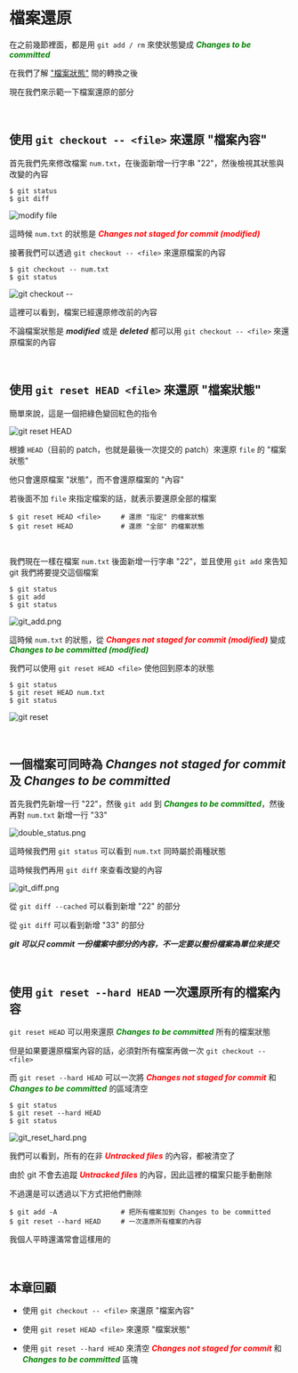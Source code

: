 # 檔案還原

在之前幾節裡面，都是用 `git add / rm` 來使狀態變成 ___<span style="color: green">Changes to be committed</span>___

在我們了解 ["檔案狀態"](status.md) 間的轉換之後

現在我們來示範一下檔案還原的部分

<br>

## 使用 `git checkout -- <file>` 來還原 "檔案內容"

首先我們先來修改檔案 `num.txt`，在後面新增一行字串 "22"，然後檢視其狀態與改變的內容

    $ git status
    $ git diff

![modify file](recover/modify_file.png)

這時候 `num.txt` 的狀態是 ___<span style="color: red">Changes not staged for commit (modified)</span>___

接著我們可以透過 `git checkout -- <file>` 來還原檔案的內容

    $ git checkout -- num.txt
    $ git status

![git checkout --](recover/git_checkout_--.png)

這裡可以看到，檔案已經還原修改前的內容

不論檔案狀態是 ___modified___ 或是 ___deleted___ 都可以用 `git checkout -- <file>` 來還原檔案的內容

<br>

## 使用 `git reset HEAD <file>` 來還原 "檔案狀態"

簡單來說，這是一個把綠色變回紅色的指令

![git reset HEAD <file>](status/changes_to_be_committed.jpg)

根據 `HEAD`（目前的 patch，也就是最後一次提交的 patch）來還原 `file` 的 "檔案狀態"

他只會還原檔案 "狀態"，而不會還原檔案的 "內容"

若後面不加 `file` 來指定檔案的話，就表示要還原全部的檔案

    $ git reset HEAD <file>     # 還原 "指定" 的檔案狀態
    $ git reset HEAD            # 還原 "全部" 的檔案狀態

<br>

我們現在一樣在檔案 `num.txt` 後面新增一行字串 "22"，並且使用 `git add` 來告知 git 我們將要提交這個檔案

    $ git status
    $ git add
    $ git status

![git_add.png](recover/git_add.png)

這時候 `num.txt` 的狀態，從 ___<span style="color: red">Changes not staged for commit (modified)</span>___ 變成 ___<span style="color: green">Changes to be committed (modified)</span>___

我們可以使用 `git reset HEAD <file>` 使他回到原本的狀態

    $ git status
    $ git reset HEAD num.txt
    $ git status

![git reset](recover/git_reset.png)

<br>

## 一個檔案可同時為 _Changes not staged for commit_ 及 _Changes to be committed_

首先我們先新增一行 "22"，然後 `git add` 到 ___<span style="color: green">Changes to be committed</span>___，然後再對 `num.txt` 新增一行 "33"

![double_status.png](recover/double_status.png)

這時候我們用 `git status` 可以看到 `num.txt` 同時屬於兩種狀態

這時候我們再用 `git diff` 來查看改變的內容

![git_diff.png](recover/git_diff.png)

從 `git diff --cached` 可以看到新增 "22" 的部分

從 `git diff` 可以看到新增 "33" 的部分

___git 可以只 commit 一份檔案中部分的內容，不一定要以整份檔案為單位來提交___

<br>

## 使用 `git reset --hard HEAD` 一次還原所有的檔案內容

`git reset HEAD` 可以用來還原 ___<span style="color: green">Changes to be committed</span>___ 所有的檔案狀態

但是如果要還原檔案內容的話，必須對所有檔案再做一次 `git checkout -- <file>`

而 `git reset --hard HEAD` 可以一次將 ___<span style="color: red">Changes not staged for commit</span>___ 和 ___<span style="color: green">Changes to be committed</span>___ 的區域清空

    $ git status
    $ git reset --hard HEAD
    $ git status

![git_reset_hard.png](recover/git_reset_hard.png)

我們可以看到，所有的在非 ___<span style="color: red">Untracked files</span>___ 的內容，都被清空了

由於 git 不會去追蹤 ___<span style="color: red">Untracked files</span>___ 的內容，因此這裡的檔案只能手動刪除

不過還是可以透過以下方式把他們刪除

    $ git add -A                # 把所有檔案加到 Changes to be committed
    $ git reset --hard HEAD     # 一次還原所有檔案的內容

我個人平時還滿常會這樣用的

<br>

 ## 本章回顧

 * 使用 `git checkout -- <file>` 來還原 "檔案內容"

 * 使用 `git reset HEAD <file>` 來還原 "檔案狀態"

 * 使用 `git reset --hard HEAD` 來清空 ___<span style="color: red">Changes not staged for commit</span>___ 和 ___<span style="color: green">Changes to be committed</span>___ 區塊

<br><br><br>
